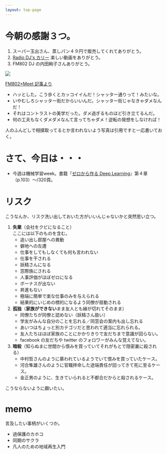 ```yaml
---
layout: top-page
---
```

# 今朝の感謝３つ。

1. スーパー玉出さん、蒸しパン４９円で販売してくれてありがとう。
1. [Radio DJ's カリー](https://www.youtube.com/watch?v=3Um_xMmE8OA) 楽しい動画をありがとう。
1. FM802 DJ の内田絢子さんありがとう。

[![](https://spice.eplus.jp/images/yOorlEoPR9V61UfwpAKFRp0EGIJciTPGqSZUsEAXc1RjidEz4cIVU8q14RsCUBYT)](https://spice.eplus.jp/articles/213123)

[FM802×Meet 記事より](https://spice.eplus.jp/articles/213123)

* ハッとした。こう歩くとカッコイイんだ！シャッター通りって！みたいな。
* いやむしろシャッター街だからいいんだ。シャッター街じゃなきゃダメなんだ！
* それはコントラストの美学だった。ダメ過ぎるものほど引き立てるんだ。
* 何の工夫もなくダメダメなんて言ってちゃダメ！逆転の発想をしなければ！

人のふんどしで相撲取ってるとか言われないよう写真は引用ですと一応書いておく。

# さて、今日は・・・

* 今週は機械学習week。書籍『[ゼロから作る Deep Learning](https://amazon.jp/dp/4873117585)』第４章（p.103）〜/320頁。

# リスク

こうなんか、リスク洗い出しておいた方がいいんじゃないかと突然思い立つ。

1. **失業**（会社をクビになること）  
   ここには以下のものを含む。
      * 追い出し部屋への異動
      * 僻地への左遷
      * 仕事をしてもしなくても何も言われない
      * 仕事を干される
      * 妖精さんになる
      * 窓際族にされる
      * 人事評価がほぼゼロになる
      * ボーナスが出ない
      * 昇進もない
      * 極端に簡単で楽な仕事のみを与えられる
      * 結果的にいじめの標的になるよう同僚が扇動される
1. **孤独**（**家族ができない**まま友人とも縁が切れてそのまま）
      * 同僚たちが同僚と認めない（妖精さん扱い）
      * 学友がみんな自分のことを忘れる／同窓会の案内も出し忘れる
      * あいつはちょっと別カテゴリだと思われて適当に忘れられる。
      * 友人たちはほぼ家族のことにかかりきりで友だちまで意識が回らない。
      * facebook の友だちや twitter のフォロワーがみんな覚えてない。
1. **暗殺**（知らぬまに世間から恨みを買っていてそれがもとで隠密裏に殺される）
      * 中村哲さんのように慕われているようでいて恨みを買っていたケース。
      * 河合隼雄さんのように官職拝命した途端責任が回ってきて死に至るケース。
      * 金正男のように、生きていられると不都合だからと殺されるケース。

こうならないように願いたい。


# memo

言及したい事柄がいくつか。

* 過保護のカホコ
* 同期のサクラ
* 凡人のための地域再生入門

